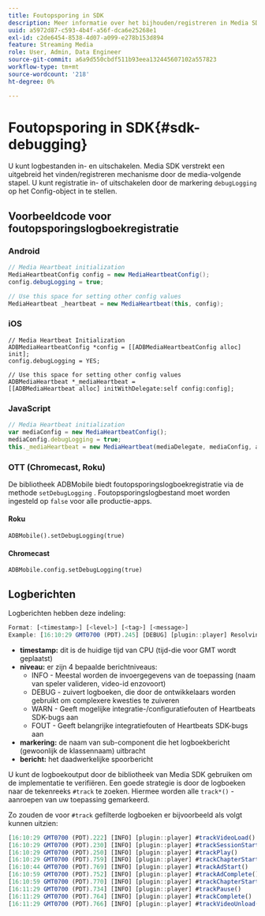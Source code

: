 ```yaml
---
title: Foutopsporing in SDK
description: Meer informatie over het bijhouden/registreren in Media SDK.
uuid: a5972d87-c593-4b4f-a56f-dca6e25268e1
exl-id: c2de6454-8538-4d07-a099-e278b153d894
feature: Streaming Media
role: User, Admin, Data Engineer
source-git-commit: a6a9d550cbdf511b93eea132445607102a557823
workflow-type: tm+mt
source-wordcount: '218'
ht-degree: 0%

---
```


# Foutopsporing in SDK{#sdk-debugging}

U kunt logbestanden in- en uitschakelen. Media SDK verstrekt een uitgebreid het vinden/registreren mechanisme door de media-volgende stapel. U kunt registratie in- of uitschakelen door de markering `debugLogging` op het Config-object in te stellen.

## Voorbeeldcode voor foutopsporingslogboekregistratie

### Android

```java
// Media Heartbeat initialization
MediaHeartbeatConfig config = new MediaHeartbeatConfig();
config.debugLogging = true;

// Use this space for setting other config values
MediaHeartbeat _heartbeat = new MediaHeartbeat(this, config);
```

### iOS

```
// Media Heartbeat Initialization
ADBMediaHeartbeatConfig *config = [[ADBMediaHeartbeatConfig alloc] init];
config.debugLogging = YES;

// Use this space for setting other config values
ADBMediaHeartbeat *_mediaHeartbeat =  
[[ADBMediaHeartbeat alloc] initWithDelegate:self config:config];
```

### JavaScript

```js
// Media Heartbeat initialization
var mediaConfig = new MediaHeartbeatConfig();
mediaConfig.debugLogging = true;
this._mediaHeartbeat = new MediaHeartbeat(mediaDelegate, mediaConfig, appMeasurement);
```

### OTT (Chromecast, Roku)

De bibliotheek ADBMobile biedt foutopsporingslogboekregistratie via de methode `setDebugLogging` . Foutopsporingslogbestand moet worden ingesteld op `false` voor alle productie-apps.

#### Roku

```
ADBMobile().setDebugLogging(true)
```

#### Chromecast

```
ADBMobile.config.setDebugLogging(true)
```

## Logberichten

Logberichten hebben deze indeling:

```js
Format: [<timestamp>] [<level>] [<tag>] [<message>]
Example: [16:10:29 GMT­0700 (PDT).245] [DEBUG] [plugin::player] Resolving qos.startupTime: 0
```

* **timestamp:** dit is de huidige tijd van CPU (tijd-die voor GMT wordt geplaatst)
* **niveau:** er zijn 4 bepaalde berichtniveaus:
   * INFO - Meestal worden de invoergegevens van de toepassing (naam van speler valideren, video-id enzovoort)
   * DEBUG - zuivert logboeken, die door de ontwikkelaars worden gebruikt om complexere kwesties te zuiveren
   * WARN - Geeft mogelijke integratie-/configuratiefouten of Heartbeats SDK-bugs aan
   * FOUT - Geeft belangrijke integratiefouten of Heartbeats SDK-bugs aan
* **markering:** de naam van sub-component die het logboekbericht (gewoonlijk de klassennaam) uitbracht
* **bericht:** het daadwerkelijke spoorbericht

U kunt de logboekoutput door de bibliotheek van Media SDK gebruiken om de implementatie te verifiëren. Een goede strategie is door de logboeken naar de tekenreeks `#track` te zoeken. Hiermee worden alle `track*()` -aanroepen van uw toepassing gemarkeerd.

Zo zouden de voor `#track` gefilterde logboeken er bijvoorbeeld als volgt kunnen uitzien:

```js
[16:10:29 GMT­0700 (PDT).222] [INFO] [plugin::player] #trackVideoLoad()
[16:10:29 GMT­0700 (PDT).230] [INFO] [plugin::player] #trackSessionStart()
[16:10:29 GMT­0700 (PDT).250] [INFO] [plugin::player] #trackPlay()
[16:10:29 GMT­0700 (PDT).759] [INFO] [plugin::player] #trackChapterStart()
[16:10:44 GMT­0700 (PDT).769] [INFO] [plugin::player] #trackAdStart()
[16:10:59 GMT­0700 (PDT).752] [INFO] [plugin::player] #trackAdComplete()
[16:10:59 GMT­0700 (PDT).770] [INFO] [plugin::player] #trackChapterStart()
[16:11:29 GMT­0700 (PDT).734] [INFO] [plugin::player] #trackPause()
[16:11:29 GMT­0700 (PDT).764] [INFO] [plugin::player] #trackComplete()
[16:11:29 GMT­0700 (PDT).766] [INFO] [plugin::player] #trackVideoUnload()
```
